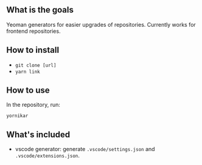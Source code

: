 ## What is the goals

Yeoman generators for easier upgrades of repositories. Currently works for frontend repositories.

## How to install

- `git clone [url]`
- `yarn link`

## How to use

In the repository, run:

```
yornikar
```

## What's included

- vscode generator: generate `.vscode/settings.json` and `.vscode/extensions.json`.